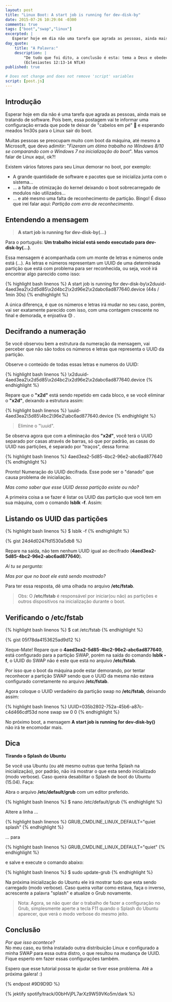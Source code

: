 ```yaml
---
layout: post
title: "Linux Boot: A start job is running for dev-disk-by"
date: 2015-07-26 10:29:04 -0300
comments: true
tags: ["boot","swap","linux"]
excerpted: |
   Esperar hoje em dia não uma tarefa que agrada as pessoas, ainda mais se tratando de software.
day_quote:
    title: "A Palavra:"
    description: |
        "De tudo que foi dito, a conclusão é esta: tema a Deus e obedeça aos seus mandamentos porque foi para isso que fomos criados. Nós teremos de prestar contas a Deus de tudo o que fizemos e até daquilo que fizermos em segredo, seja bem ou o mal." <br>
        (Eclesiastes 12:13-14 NTLH)
published: true

# Does not change and does not remove 'script' variables
script: [post.js]
---
```


## Introdução

Esperar hoje em dia não é uma tarefa que agrada as pessoas, ainda mais se tratando de software.
Pois bem, essa postagem vai te informar uma configuração errada que pode te deixar de "cabelos em pé" :triumph: e esperando meados 1m30s para o Linux sair do boot.

Muitas pessoas se preocupam muito com boot da máquina, até mesmo a Microsoft, que devo adimitir: "*Fizeram um ótimo trabalho no Windows 8/10 se comparando com o Windows 7 na inicialização do boot*". Mas vamos falar de Linux aqui, ok?!

Existem vários fatores para seu Linux demorar no boot, por exemplo:

* A grande quantidade de software e pacotes que se inicializa junta com o sistema...
* ... a falta de otimização do kernel deixando o boot sobrecarregado de modulos não utilizados...
* ... e até mesmo uma falta de reconhecimento de partição. Bingo! É disso que irei falar aqui: *Partição com erro de reconhecimento*.

## Entendendo a mensagem

> **A start job is running for dev-disk-by(...)**

Para o português: **Um trabalho inicial está sendo executado para dev-disk-by(...)**.

Essa mensagem é acompanhada com um monte de letras e números onde está (...). As letras e números representam um UUID de uma determinada partição que está com problema para ser reconhecida, ou seja, você irá encontrar algo parecido como isso:

{% highlight bash linenos %}
A start job is running for dev-disk-by\x2duuid-4aed3ea2\x2d5d85\x2d4bc2\x2d96e2\x2dabc6ad877640.device (44s / 1min 30s)
{% endhighlight %}

A única diferença, é que os números e letras irá mudar no seu caso, porém, vai ser exatamente parecido com isso, com uma contagem crescente no final e demorada, e enjoativa :sweat: .

## Decifrando a numeração

Se você observou bem a estrutura da numeração da mensagem, vai perceber que não são todos os números e letras que representa o UUID da partição.

Observe o conteúdo de todas essas letras e numeros do UUID:

{% highlight bash linenos %}
 \x2duuid-4aed3ea2\x2d5d85\x2d4bc2\x2d96e2\x2dabc6ad877640.device
{% endhighlight %}

Repare que o **"x2d"** está sendo repetido em cada bloco, e se você eliminar o **"x2d"**, deixando a estrutura assim:

{% highlight bash linenos %}
 \uuid-4aed3ea2\5d85\4bc2\96e2\abc6ad877640.device
{% endhighlight %}

> Elimine o "\uuid".

Se observa agora que com a eliminação dos **"x2d"**, você terá o UUID separado por casas através de barras, só que por padrão, as casas do UUID nas partições, é separado por "traços", dessa forma:

{% highlight bash linenos %}
4aed3ea2-5d85-4bc2-96e2-abc6ad877640
{% endhighlight %}

Pronto! Numeração do UUID decifrada. Esse pode ser o "danado" que causa problema de inicialiação.

*Mas como saber que esse UUID dessa partição existe ou não?*

A primeira coisa a se fazer é listar os UUID das partição que você tem em sua máquina, com o comando **lsblk -f**. Assim:

## Listando os UUID das partições

{% highlight bash linenos %}
$ lsblk -f
{% endhighlight %}

{% gist 24d4d0247fd1530a5db8 %}

Repare na saída, não tem nenhum UUID igual ao decifrado
(**4aed3ea2-5d85-4bc2-96e2-abc6ad877640**).

*Aí tu se pergunta:*

*Mas por que no boot ele está sendo mostrado?*

Para ter essa resposta, dê uma olhada no arquivo **/etc/fstab**.

> Obs: O **/etc/fstab** é responsável por iniciar(ou não) as partições e
> outros dispositivos na inicialização durante o boot.

## Verificando o /etc/fstab

{% highlight bash linenos %}
$ cat /etc/fstab
{% endhighlight %}

{% gist 05f78da4153625ad9d12 %}

Xeque-Mate! Repare que o **4aed3ea2-5d85-4bc2-96e2-abc6ad877640**, está configurado para a partição SWAP, porém na saída do comando **lsblk -f**, o UUID do SWAP não é este que está no arquivo **/etc/fstab**.

Por isso que o boot da máquina pode estar demorando, por tentar reconhecer a partição SWAP sendo que o UUID da mesma não estava configurado corretamente no arquivo **/etc/fstab**.

Agora coloque o UUID verdadeiro da partição swap no **/etc/fstab**, deixando assim:

{% highlight bash linenos %}
UUID=035b2802-752a-45b6-a87c-c4d466cdf53d none            swap    sw              0       0
{% endhighlight %}

No próximo boot, a mensagem **A start job is running for dev-disk-by()**  
não irá te encomodar mais.

## Dica

**Tirando o Splash do Ubuntu**

Se você usa Ubuntu (ou até mesmo outras que tenha Splash na inicialização), por padrão, não irá mostrar o que esta sendo inicializado (modo verbose). Caso queira desabilitar o Splash de boot do Ubuntu (15.04). Faça:

Abra o arquivo **/etc/default/grub** com um editor preferido.

{% highlight bash linenos %}
$ nano /etc/default/grub
{% endhighlight %}

Altere a linha ...

{% highlight bash linenos %}
GRUB_CMDLINE_LINUX_DEFAULT="quiet splash"
{% endhighlight %}

... para

{% highlight bash linenos %}
GRUB_CMDLINE_LINUX_DEFAULT="quiet"
{% endhighlight %}

e salve e execute o comando abaixo:

{% highlight bash linenos %}
$ sudo update-grub
{% endhighlight %}

Na próxima inicialização do Ubuntu ele irá mostrar tudo que esta sendo carregado (modo verbose). Caso queira voltar como estava, faça o inverso, acrescente a palavra "splash" e atualize o Grub novamente.

> Nota: Agora, se não quer dar o trabalho de fazer a configuração no Grub,
> simplesmente aperte a tecla F11 quando o Splash do Ubuntu aparecer, que
> verá o modo verbose do mesmo jeito.


## Conclusão

*Por que isso acontece?*   
No meu caso, eu tinha instalado outra distribuição Linux e configurado a minha SWAP para essa outra distro, o que resultou na mudança de UUID. Fique esperto em fazer essas configurações também.

Espero que esse tutorial possa te ajudar se tiver esse problema. Até a próxima galera! :)


{% endpost #9D9D9D %}

{% jektify spotify/track/00bHVjPL7arXz9W59VKo5m/dark %}
